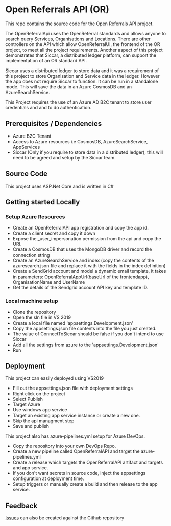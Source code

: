 
# Open Referrals API (OR)
This repo contains the source code for the Open Referrals API project.

The OpenReferralApi uses the OpenReferral standards and allows anyone to search query Services, Organisations and Locations.
There are other controllers on the API which allow OpenReferralUI, the frontend of the OR project,
to meet all the project requirements.
Another aspect of this project demonstrates that Siccar, a distributed ledger platform,
can support the implementation of an OR standard API.


Siccar uses a distributed ledger to store data and it was a requirement of this project to store Organisation and Service data in the ledger.
However the app does not require Siccar to function. It can be run in a standalone mode.
This will save the data in an Azure CosmosDB and an AzureSearchService.

This Project requires the use of an Azure AD B2C tenant to store user credentials and 
and to do authentication.  

## Prerequisites / Dependencies
 - Azure B2C Tenant
 - Access to Azure resources i.e CosmosDB, AzureSearchService, AppServices
 - Siccar (Only if you require to store data in a distributed ledger), this will need to be agreed and setup by the Siccar team.

## Source Code
This project uses ASP.Net Core and is written in C#

## Getting started Locally

### Setup Azure Resources
- Create an OpenReferralAPI app registration and copy the app id.
- Create a client secret and copy it down
- Expose the _user_impersonation permission from the api and copy the URI.
- Create a CosmosDB that uses the MongoDB driver and record the connection string
- Create an AzureSearchService and index (copy the contents of the azuresearch.json file and replace it with the fields in the index definition)
- Create a SendGrid account and model a dynamic email template, it takes in parameters: OpenReferralAppUrl(baseUrl of the frontendapp), OrganisationName and UserName
- Get the details of the Sendgrid account API key and template ID.

### Local machine setup
- Clone the repository
- Open the sln file in VS 2019
- Create a local file named 'appsettings.Development.json'
- Copy the appsettings.json file contents into the file you just created.
- The value of ConnectToSiccar should be false if you don't intend to use Siccar
- Add all the settings from azure to the 'appsettings.Development.json'
- Run

## Deployment
This project can easily deployed using VS2019

 - Fill out the appsettings.json file with deployment settings
 - Right click on the project
 - Select Publish
 - Target Azure
 - Use windows app service
 - Target an existing app service instance or create a new one.
 - Skip the api managment step
 - Save and publish

  This project also has azure-pipelines.yml setup for Azure DevOps.
 
 - Copy the repository into your own DevOps Repo.
 - Create a new pipeline called OpenReferralAPI and target the azure-pipelines.yml
 - Create a release which targets the OpenReferralAPI artifact and targets and app service.
 - If you don't want secrets in source code, inject the appsettings configuration at deployment time.
 - Setup triggers or manually create a build and then release to the app service.

 ## Feedback
[Issues](https://github.com/siccar/referrals-api/issues) can also be created against the Github repository 
